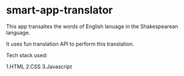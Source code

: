# smart-app-translator
This app transaltes the words of English lanuage in the Shakespearean language.

It uses fun translation API to perform this translation.

Tech stack used:

1.HTML
2.CSS
3.Javascript
